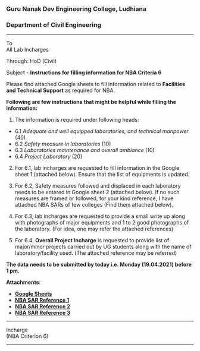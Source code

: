 ### Guru Nanak Dev Engineering College, Ludhiana
### Department of Civil Engineering

---

To  
All Lab Incharges  

Through: HoD (Civil)

Subject - **Instructions for filling information for NBA Criteria 6** 

Please find attached Google sheets to fill information related to **Facilities and Technical Support** as required for NBA.  

**Following are few instructions that might be helpful while filling the information:** 

1. The information is required under following heads:
- 6.1 *Adequate and well equipped laboratories, and technical manpower* (40)
- 6.2 *Safety measure in laboratories* (10)
- 6.3 *Laboratories maintenance and overall ambiance* (10)
- 6.4 *Project Laboratory* (20)

2. For 6.1, lab incharges are requested to fill information in the Google sheet 1 (attached below). Ensure that the list of equipments is updated.

3. For 6.2, Safety measures followed and displaced in each laboratory needs to be entered in Google sheet 2 (attached below). 
If no such measures are framed or followed, for your kind reference, I have attached NBA SARs of few colleges (Find them attached below). 

4. For 6.3, lab incharges are requested to provide a small write up along with photographs of major equipments and 1 to 2 good photographs of the laboratory. (For idea, one may refer the attached references)

5. For 6.4, **Overall Project Incharge** is requested to provide list of major/minor projects carried out by UG students along with the name of laboratory/facility used. (The attached reference may be referred)

**The data needs to be submitted by today i.e. Monday (19.04.2021) before 1 pm.**  

**Attachments**:

- **[Google Sheets](https://docs.google.com/spreadsheets/d/1iaim_1T0FDZaLkDqBz3aAijsyerh-8z3QZEE9vvtSVM/edit?usp=sharing)**
- **[NBA SAR Reference 1](http://www.nitjsr.ac.in/institute/NBA_19/sap/SAR_2334_Civil%20Engineering_NITJSR.pdf)**
- **[NBA SAR Reference 2](http://www.acsce.edu.in/acsce/wp-content/uploads/2016/08/Civil-SAR.pdf)**
- **[NBA SAR Reference 3](https://www.anits.edu.in/nba/Civil%20NBA%20SAR%20July%202019%20.pdf)**

---
 
Incharge  
(NBA Criterion 6)

---


